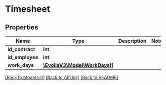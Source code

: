 # Timesheet

## Properties
Name | Type | Description | Notes
------------ | ------------- | ------------- | -------------
**id_contract** | **int** |  | 
**id_employee** | **int** |  | 
**work_days** | [**\EvoliaV3\Model\WorkDays[]**](WorkDays.md) |  | 

[[Back to Model list]](../../README.md#documentation-for-models) [[Back to API list]](../../README.md#documentation-for-api-endpoints) [[Back to README]](../../README.md)

